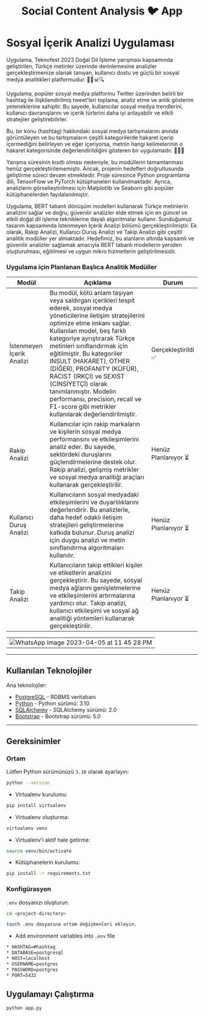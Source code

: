 <h1 align = 'Center'>Social Content Analysis 🐦 App</h1>

# Sosyal İçerik Analizi Uygulaması

Uygulama, Teknofest 2023 Doğal Dil İşleme yarışması kapsamında geliştirilen, Türkçe metinler üzerinde derinlemesine analizler gerçekleştirmenize olanak tanıyan, kullanıcı dostu ve güçlü bir sosyal medya analitikleri platformudur. 👨‍💻📊🔍

Uygulama, popüler sosyal medya platformu Twitter üzerinden belirli bir hashtag ile ilişkilendirilmiş tweet'leri toplama, analiz etme ve anlık gösterim yeteneklerine sahiptir. Bu sayede, kullanıcılar sosyal medya trendlerini, kullanıcı davranışlarını ve içerik türlerini daha iyi anlayabilir ve etkili stratejiler geliştirebilirler. 

Bu, bir konu (hashtag) hakkındaki sosyal medya tartışmalarını anında görüntüleyen ve bu tartışmaların çeşitli kategorilerde hakaret içerip içermediğini belirleyen ve eğer içeriyorsa, metnin hangi kelimelerinin o hakaret kategorisinde değerlendirildiğini gösteren bir uygulamadır. 💬👀💭

Yarışma süresinin kısıtlı olması nedeniyle, bu modüllerin tamamlanması henüz gerçekleştirilememiştir. Ancak, projenin hedefleri doğrultusunda geliştirme süreci devam etmektedir. Proje süresince Python programlama dili, TensorFlow ve PyTorch kütüphaneleri kullanılmaktadır. Ayrıca, analizlerin görselleştirilmesi için Matplotlib ve Seaborn gibi popüler kütüphanelerden faydalanılmıştır.

Uygulama, BERT tabanlı dönüşüm modelleri kullanarak Türkçe metinlerin analizini sağlar ve doğru, güvenilir analizler elde etmek için en güncel ve etkili doğal dil işleme tekniklerine dayalı algoritmalar kullanır. Sunduğumuz tasarım kapsamında İstenmeyen İçerik Analizi bölümü gerçekleştirilmiştir. Ek olarak, Rakip Analizi, Kullanıcı Duruş Analizi ve Takip Analizi gibi çeşitli analitik modüller yer almaktadır. Hedefimiz, bu alanların altında kapsamlı ve güvenilir analizler sağlamak amacıyla BERT tabanlı modellerin yeniden oluşturulması, eğitilmesi ve uygun mikro hizmetlerin geliştirilmesidir. 

### Uygulama için Planlanan Başlıca Analitik Modüller

| Modül | Açıklama | Durum |
|-------|----------|-------|
| İstenmeyen İçerik Analizi | Bu modül, kötü anlam taşıyan veya saldırgan içerikleri tespit ederek, sosyal medya yöneticilerine iletişim stratejilerini optimize etme imkanı sağlar. Kullanılan model, beş farklı kategoriye ayrıştırarak Türkçe metinleri sınıflandırmak için eğitilmiştir. Bu kategoriler INSULT (HAKARET), OTHER (DİĞER), PROFANITY (KÜFÜR), RACIST (IRKÇI) ve SEXIST (CİNSİYETÇİ) olarak tanımlanmıştır. Modelin performansı, precision, recall ve F1-score gibi metrikler kullanılarak değerlendirilmiştir. | Gerçekleştirildi ✅ |
| Rakip Analizi | Kullanıcılar için rakip markaların ve kişilerin sosyal medya performansını ve etkileşimlerini analiz eder. Bu sayede, sektördeki duruşlarını güçlendirmelerine destek olur. Rakip analizi, gelişmiş metrikler ve sosyal medya analitiği araçları kullanarak gerçekleştirilir. | Henüz Planlanıyor ⏳ |
| Kullanıcı Duruş Analizi | Kullanıcıların sosyal medyadaki etkileşimlerini ve duyarlılıklarını değerlendirir. Bu analizlerle, daha hedef odaklı iletişim stratejileri geliştirmelerine katkıda bulunur. Duruş analizi için duygu analizi ve metin sınıflandırma algoritmaları kullanılır. | Henüz Planlanıyor ⏳ |
| Takip Analizi | Kullanıcıların takip ettikleri kişiler ve etiketlerin analizini gerçekleştirir. Bu sayede, sosyal medya ağlarını genişletmelerine ve etkileşimlerini artırmalarına yardımcı olur. Takip analizi, kullanıcı etkileşimi ve sosyal ağ analitiği yöntemleri kullanarak gerçekleştirilir. | Henüz Planlanıyor ⏳ |

|       | 
|-------|
|![WhatsApp Image 2023-04-05 at 11 45 28 PM](https://user-images.githubusercontent.com/78956836/230224757-d6bf76fc-7297-478f-af2a-6b4b1d504363.jpeg)|

----

## Kullanılan Teknolojiler

Ana teknolojiler:

- [PostgreSQL](https://www.postgresql.org/) - RDBMS veritabanı
- [Python](https://docs.python.org/3.10/) - Python sürümü: 3.10 
- [SQLAlchemy](https://docs.sqlalchemy.org/) - SQLAlchemy sürümü: 2.0
- [Bootstrap](https://getbootstrap.com/docs/5.0/getting-started/introduction/) - Bootstrap sürümü: 5.0

----

## Gereksinimler

### Ortam

Lütfen Python sürümünüzü `3.10` olarak ayarlayın:

```bash
python --version
```

- Virtualenv kurulumu:
```bash
pip install virtualenv
```
- Virtualenv oluşturma:
```bash
virtualenv venv
```
- Virtualenv'i aktif hale getirme:
```bash
source venv/bin/activate
```
- Kütüphanelerin kurulumu:
```bash
pip install -r requirements.txt
```

### Konfigürasyon

`.env` dosyanızı oluşturun.
```bash
cd <project-directory>

touch .env dosyasına ortam değişkenleri ekleyin.
```
- Add environment variables into `.env` file
```bash
* HASHTAG=#hashtag
* DATABASE=postgresql
* HOST=localhost
* USERNAME=postgres
* PASSWORD=postgres
* PORT=5432
```

## Uygulamayı Çalıştırma

```bash
python app.py
```
